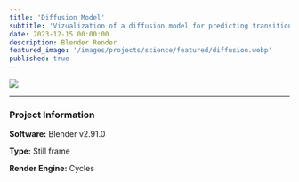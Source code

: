```yaml
---
title: 'Diffusion Model'
subtitle: 'Vizualization of a diffusion model for predicting transition states'
date: 2023-12-15 00:00:00
description: Blender Render
featured_image: '/images/projects/science/featured/diffusion.webp'
published: true
---
```


![](/images/projects/full_size/science/diffusion.webp)

---

### Project Information

**Software:** Blender v2.91.0

**Type:** Still frame

**Render Engine:** Cycles
